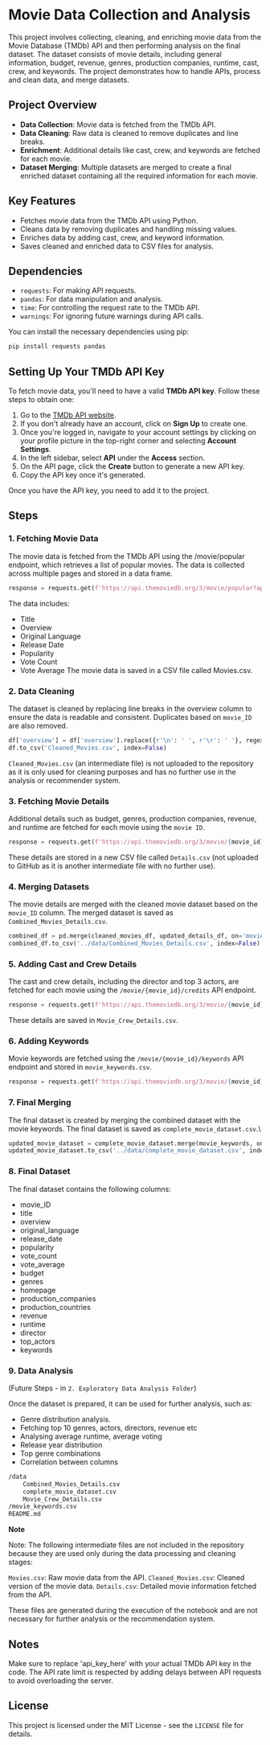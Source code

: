# Movie Data Collection and Analysis

This project involves collecting, cleaning, and enriching movie data from the Movie Database (TMDb) API and then performing analysis on the final dataset. The dataset consists of movie details, including general information, budget, revenue, genres, production companies, runtime, cast, crew, and keywords. The project demonstrates how to handle APIs, process and clean data, and merge datasets.

## Project Overview

- **Data Collection**: Movie data is fetched from the TMDb API.
- **Data Cleaning**: Raw data is cleaned to remove duplicates and line breaks.
- **Enrichment**: Additional details like cast, crew, and keywords are fetched for each movie.
- **Dataset Merging**: Multiple datasets are merged to create a final enriched dataset containing all the required information for each movie.

## Key Features

- Fetches movie data from the TMDb API using Python.
- Cleans data by removing duplicates and handling missing values.
- Enriches data by adding cast, crew, and keyword information.
- Saves cleaned and enriched data to CSV files for analysis.

## Dependencies

- `requests`: For making API requests.
- `pandas`: For data manipulation and analysis.
- `time`: For controlling the request rate to the TMDb API.
- `warnings`: For ignoring future warnings during API calls.

You can install the necessary dependencies using pip:

```bash
pip install requests pandas
```

## Setting Up Your TMDb API Key

To fetch movie data, you'll need to have a valid **TMDb API key**. Follow these steps to obtain one:

1. Go to the [TMDb API website](https://www.themoviedb.org/documentation/api).
2. If you don't already have an account, click on **Sign Up** to create one.
3. Once you're logged in, navigate to your account settings by clicking on your profile picture in the top-right corner and selecting **Account Settings**.
4. In the left sidebar, select **API** under the **Access** section.
5. On the API page, click the **Create** button to generate a new API key.
6. Copy the API key once it's generated.

Once you have the API key, you need to add it to the project.

## Steps
### **1. Fetching Movie Data**

The movie data is fetched from the TMDb API using the /movie/popular endpoint, which retrieves a list of popular movies. The data is collected across multiple pages and stored in a data frame.

```python
response = requests.get(f'https://api.themoviedb.org/3/movie/popular?api_key={api_key}&language=en-US&page={j}').json()
```

The data includes:

- Title
- Overview
- Original Language
- Release Date
- Popularity
- Vote Count
- Vote Average
The movie data is saved in a CSV file called Movies.csv.

### **2. Data Cleaning**

The dataset is cleaned by replacing line breaks in the overview column to ensure the data is readable and consistent. Duplicates based on `movie_ID` are also removed.
```python
df['overview'] = df['overview'].replace({r'\n': ' ', r'\r': ' '}, regex=True)
df.to_csv('Cleaned_Movies.csv', index=False)
```
`Cleaned_Movies.csv` (an intermediate file) is not uploaded to the repository as it is only used for cleaning purposes and has no further use in the analysis or recommender system.

### **3. Fetching Movie Details**

Additional details such as budget, genres, production companies, revenue, and runtime are fetched for each movie using the `movie ID`.
```python
response = requests.get(f'https://api.themoviedb.org/3/movie/{movie_id}?api_key={api_key}').json()
```
These details are stored in a new CSV file called `Details.csv` (not uploaded to GitHub as it is another intermediate file with no further use).


### **4. Merging Datasets**

The movie details are merged with the cleaned movie dataset based on the ``movie_ID`` column. The merged dataset is saved as `Combined_Movies_Details.csv`.
```python
combined_df = pd.merge(cleaned_movies_df, updated_details_df, on='movie_ID', how='left')
combined_df.to_csv('../data/Combined_Movies_Details.csv', index=False)
```

### **5. Adding Cast and Crew Details**

The cast and crew details, including the director and top 3 actors, are fetched for each movie using the `/movie/{movie_id}/credits` API endpoint.
```python
response = requests.get(f'https://api.themoviedb.org/3/movie/{movie_id}/credits?api_key={api_key}').json()
```
These details are saved in `Movie_Crew_Details.csv`.

### **6. Adding Keywords**

Movie keywords are fetched using the `/movie/{movie_id}/keywords` API endpoint and stored in `movie_keywords.csv`.
```python
response = requests.get(f'https://api.themoviedb.org/3/movie/{movie_id}/keywords?api_key={api_key}&language=en-US').json()
```

### **7. Final Merging**

The final dataset is created by merging the combined dataset with the movie keywords. The final dataset is saved as `complete_movie_dataset.csv`.\

```python
updated_movie_dataset = complete_movie_dataset.merge(movie_keywords, on='movie_ID', how='left')
updated_movie_dataset.to_csv('../data/complete_movie_dataset.csv', index=False)
```
### **8. Final Dataset**

The final dataset contains the following columns:
- movie_ID
- title
- overview
- original_language
- release_date
- popularity
- vote_count
- vote_average
- budget
- genres
- homepage
- production_companies
- production_countries
- revenue
- runtime
- director
- top_actors
- keywords

### **9. Data Analysis** 
(Future Steps - in `2. Exploratory Data Analysis Folder`)

Once the dataset is prepared, it can be used for further analysis, such as:

- Genre distribution analysis.
- Fetching top 10 genres, actors, directors, revenue etc
- Analysing average runtime, average voting
- Release year distribution
- Top genre combinations
- Correlation between columns

```bash
/data
    Combined_Movies_Details.csv
    complete_movie_dataset.csv
    Movie_Crew_Details.csv
/movie_keywords.csv
README.md

```
**Note**

Note: The following intermediate files are not included in the repository because they are used only during the data processing and cleaning stages:

`Movies.csv`: Raw movie data from the API.
`Cleaned_Movies.csv`: Cleaned version of the movie data.
`Details.csv`: Detailed movie information fetched from the API.

These files are generated during the execution of the notebook and are not necessary for further analysis or the recommendation system.


## Notes

Make sure to replace 'api_key_here' with your actual TMDb API key in the code.
The API rate limit is respected by adding delays between API requests to avoid overloading the server.

## License

This project is licensed under the MIT License - see the `LICENSE` file for details.











































